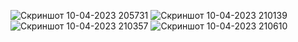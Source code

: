 
![Скриншот 10-04-2023 205731](https://user-images.githubusercontent.com/96263634/230962298-b1ce0995-2667-4ad5-b6a2-a6950d9271e3.jpg)
![Скриншот 10-04-2023 210139](https://user-images.githubusercontent.com/96263634/230963038-415e6ed0-8f99-4d49-9d07-68cb2231c170.jpg)
![Скриншот 10-04-2023 210357](https://user-images.githubusercontent.com/96263634/230963508-39168ec8-2b87-4d8c-a28b-a34990ba0a09.jpg)
![Скриншот 10-04-2023 210610](https://user-images.githubusercontent.com/96263634/230963913-807a073c-4ff8-4963-953c-b9cecfb891f1.jpg)
